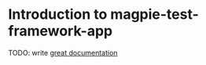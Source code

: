 # Introduction to magpie-test-framework-app

TODO: write [great documentation](http://jacobian.org/writing/what-to-write/)
